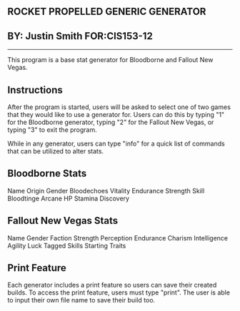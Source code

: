 ROCKET PROPELLED GENERIC GENERATOR
----------------------------------
BY: Justin Smith     FOR:CIS153-12 
----------------------------------
----------------------------------
This program is a base stat generator for Bloodborne and Fallout New Vegas.

Instructions
-----------------------------
After the program is started, users will be asked to select one of two games that they would
like to use a generator for. Users can do this by typing "1" for the Bloodborne generator, typing "2" for the Fallout New Vegas, or typing "3" to exit the program.

While in any generator, users can type "info" for a quick list of commands that can be utilized to alter stats. 

Bloodborne Stats
-----------------------------
Name
Origin
Gender
Bloodechoes
Vitality
Endurance
Strength
Skill
Bloodtinge
Arcane
HP
Stamina
Discovery

Fallout New Vegas Stats
----------------------------
Name
Gender
Faction
Strength
Perception
Endurance
Charism
Intelligence
Agility
Luck
Tagged Skills
Starting Traits

Print Feature
----------------------------
Each generator includes a print feature so users can save their created builds. To access the print feature, users must type "print". The user is able to input their own file name to save their build too. 



